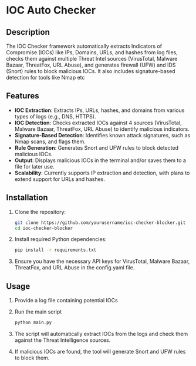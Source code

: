 # IOC Auto Checker

## Description

The IOC Checker framework automatically extracts Indicators of Compromise (IOCs) like IPs, Domains, URLs, and hashes from log files, checks them against multiple Threat Intel sources (VirusTotal, Malware Bazaar, ThreatFox, URL Abuse), and generates firewall (UFW) and IDS (Snort) rules to block malicious IOCs. It also includes signature-based detection for tools like Nmap etc

## Features

- **IOC Extraction**: Extracts IPs, URLs, hashes, and domains from various types of logs (e.g., DNS, HTTPS).
- **IOC Detection**: Checks extracted IOCs against 4 sources (VirusTotal, Malware Bazaar, ThreatFox, URL Abuse) to identify malicious indicators.
- **Signature-Based Detection**: Identifies known attack signatures, such as Nmap scans, and flags them.
- **Rule Generation**: Generates Snort and UFW rules to block detected malicious IOCs.
- **Output**: Displays malicious IOCs in the terminal and/or saves them to a file for later use.
- **Scalability**: Currently supports IP extraction and detection, with plans to extend support for URLs and hashes.


## Installation

1. Clone the repository:
   ```bash
   git clone https://github.com/yourusername/ioc-checker-blocker.git
   cd ioc-checker-blocker

2. Install required Python dependencies:
    ```bash
    pip install -r requirements.txt
    ```

3. Ensure you have the necessary API keys for VirusTotal, Malware Bazaar, ThreatFox, and URL Abuse in the config.yaml file.

## Usage
1. Provide a log file containing potential IOCs
2. Run the main script 
    ```bash
    python main.py 
    ```
3. The script will automatically extract IOCs from the logs and check them against the Threat Intelligence sources.

4. If malicious IOCs are found, the tool will generate Snort and UFW rules to block them.

